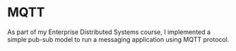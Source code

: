 # MQTT
As part of my Enterprise Distributed Systems course, I implemented a simple pub-sub model to run a messaging application using MQTT protocol.

